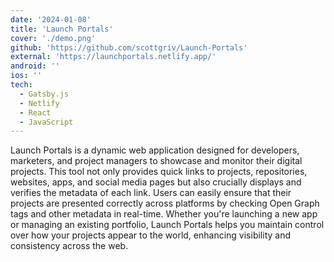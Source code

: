 ```yaml
---
date: '2024-01-08'
title: 'Launch Portals'
cover: './demo.png'
github: 'https://github.com/scottgriv/Launch-Portals'
external: 'https://launchportals.netlify.app/'
android: ''
ios: ''
tech:
  - Gatsby.js
  - Netlify
  - React
  - JavaScript
---
```


Launch Portals is a dynamic web application designed for developers, marketers, and project managers to showcase and monitor their digital projects. This tool not only provides quick links to projects, repositories, websites, apps, and social media pages but also crucially displays and verifies the metadata of each link. Users can easily ensure that their projects are presented correctly across platforms by checking Open Graph tags and other metadata in real-time. Whether you're launching a new app or managing an existing portfolio, Launch Portals helps you maintain control over how your projects appear to the world, enhancing visibility and consistency across the web.
